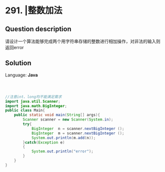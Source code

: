 # 291. |整数加法

## Question description


请设计一个算法能够完成两个用字符串存储的整数进行相加操作，对非法的输入则返回error


## Solution

Language: **Java**

```Java



//注意int、long均不能满足需求
import java.util.Scanner;
import java.math.BigInteger;
public class Main{
    public static void main(String[] args){
        Scanner scanner = new Scanner(System.in);
        try{
            BigInteger  n = scanner.nextBigInteger ();
            BigInteger  m = scanner.nextBigInteger ();
            System.out.println(m.add(n));
        }catch(Exception e)
        {
            System.out.println("error");
        } 
    }
}

```


